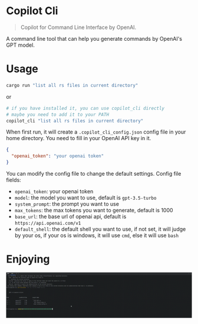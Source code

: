 # Copilot Cli

> Copilot for Command Line Interface by OpenAI.

A command line tool that can help you generate commands by OpenAI's GPT model.

# Usage

```bash
cargo run "list all rs files in current directory"
```

or

```bash
# if you have installed it, you can use copilot_cli directly
# maybe you need to add it to your PATH
copilot_cli "list all rs files in current directory"
```

When first run, it will create a `.copilot_cli_config.json` config file in your home directory. You need to fill in your OpenAI API key in it.

```json
{
  "openai_token": "your openai token"
}
```

You can modify the config file to change the default settings. Config file fields:

- `openai_token`: your openai token
- `model`: the model you want to use, default is `gpt-3.5-turbo`
- `system_prompt`: the prompt you want to use
- `max_tokens`: the max tokens you want to generate, default is 1000
- `base_url`: the base url of openai api, default is `https://api.openai.com/v1`
- `default_shell`: the default shell you want to use, if not set, it will judge by your os, if your os is windows, it will use `cmd`, else it will use `bash`

# Enjoying

![demo](./docs/images/demo.gif)